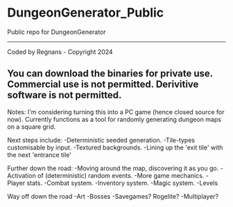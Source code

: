 # DungeonGenerator_Public

Public repo for DungeonGenerator

-----------------------------------------------
Coded by Regnans - Copyright 2024

You can download the binaries for private use.
Commercial use is not permitted.
Derivitive software is not permitted.
-----------------------------------------------


Notes:
I'm considering turning this into a PC game (hence closed source for now).
Currently functions as a tool for randomly generating dungeon maps on a square grid.

Next steps include:
-Deterministic seeded generation.
-Tile-types customisable by input.
-Textured backgrounds.
-Lining up the 'exit tile' with the next 'entrance tile'


Further down the road:
 -Moving around the map, discovering it as you go.
 -Activation of (deterministic) random events.
 -More game mechanics.
   -Player stats.
   -Combat system.
   -Inventory system.
   -Magic system.
   -Levels

Way off down the road
  -Art
  -Bosses
  -Savegames? Rogelite?
  -Multiplayer?
